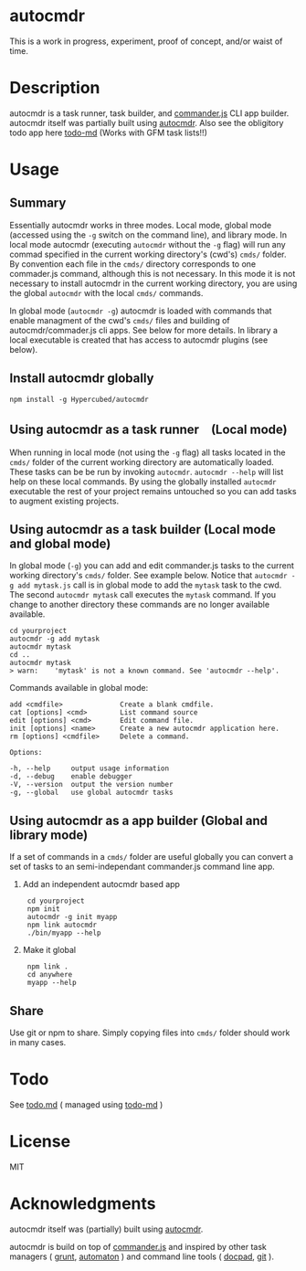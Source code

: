 autocmdr
=============

This is a work in progress, experiment, proof of concept, and/or waist of time.

# Description

autocmdr is a task runner, task builder, and [commander.js](https://github.com/visionmedia/commander.js) CLI app builder.  autocmdr itself was partially built using [autocmdr](https://github.com/Hypercubed/autocmdr).  Also see the obligitory todo app here [todo-md](https://github.com/Hypercubed/todo-md) (Works with GFM task lists!!)

# Usage

## Summary

Essentially autocmdr works in three modes.  Local mode, global mode (accessed using the `-g` switch on the command line), and library mode.  In local mode autocmdr (executing `autocmdr` without the `-g` flag) will run any commad specified in the current working directory's (cwd's) `cmds/` folder.  By convention each file in the `cmds/` directory corresponds to one commader.js command, although this is not necessary.  In this mode it is not necessary to install autocmdr in the current working directory, you are using the global `autocmdr` with the local `cmds/` commands.

In global mode (`autocmdr -g`) autocmdr is loaded with commands that enable managment of the cwd's `cmds/` files and building of autocmdr/commader.js cli apps.  See below for more details.  In library a local executable is created that has access to autocmdr plugins (see below).

## Install autocmdr globally

    npm install -g Hypercubed/autocmdr

## Using autocmdr as a task runner　(Local mode)

When running in local mode (not using the `-g` flag) all tasks located in the `cmds/` folder of the current working directory are automatically loaded.  These tasks can be be run by invoking `autocmdr`.  `autocmdr --help` will list help on these local commands.  By using the globally installed `autocmdr` executable the rest of your project remains untouched so you can add tasks to augment existing projects.

## Using autocmdr as a task builder (Local mode and global mode)

In global mode (`-g`) you can add and edit commander.js tasks to the current working directory's `cmds/` folder.  See example below.  Notice that `autocmdr -g add mytask.js` call is in global mode to add the `mytask` task to the cwd.  The second `autocmdr mytask` call executes the `mytask` command.  If you change to another directory these commands are no longer available available.

    cd yourproject
    autocmdr -g add mytask
    autocmdr mytask
    cd ..
    autocmdr mytask
    > warn:    'mytask' is not a known command. See 'autocmdr --help'.

Commands available in global mode:

    add <cmdfile>              Create a blank cmdfile.
	cat [options] <cmd>        List command source
	edit [options] <cmd>       Edit command file.
	init [options] <name>      Create a new autocmdr application here.
	rm [options] <cmdfile>     Delete a command.
    
    Options:

    -h, --help     output usage information
	-d, --debug    enable debugger
	-V, --version  output the version number
	-g, --global   use global autocmdr tasks

## Using autocmdr as a app builder (Global and library mode)

If a set of commands in a `cmds/` folder are useful globally you can convert a set of tasks to an semi-independant commander.js command line app.

1. Add an independent autocmdr based app

        cd yourproject
        npm init
        autocmdr -g init myapp
        npm link autocmdr
        ./bin/myapp --help

2. Make it global

        npm link .
        cd anywhere
        myapp --help
    
## Share

Use git or npm to share.  Simply copying files into `cmds/` folder should work in many cases.

# Todo

See [todo.md](https://github.com/Hypercubed/autocmdr/blob/master/todo.md) \( managed using [todo-md](https://github.com/Hypercubed/todo-md) \)

# License

  MIT

# Acknowledgments

autocmdr itself was (partially) built using [autocmdr](https://github.com/Hypercubed/autocmdr).

autocmdr is build on top of [commander.js](https://github.com/visionmedia/commander.js)  and inspired by other task managers \( [grunt](https://github.com/gruntjs/grunt), [automaton](https://github.com/IndigoUnited/automaton) \) and command line tools \( [docpad](https://github.com/bevry/docpad), [git](https://github.com/git/git) \).